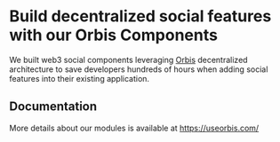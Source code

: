 # Build decentralized social features with our Orbis Components
We built web3 social components leveraging [Orbis](https://useorbis.com) decentralized architecture to save developers hundreds of hours when adding social features into their existing application.

## Documentation
More details about our modules is available at https://useorbis.com/
